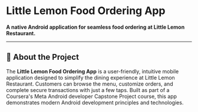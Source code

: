 # Little Lemon Food Ordering App

**A native Android application for seamless food ordering at Little Lemon Restaurant.**

---

## 📱 About the Project

The **Little Lemon Food Ordering App** is a user-friendly, intuitive mobile application designed to simplify the dining experience at Little Lemon Restaurant. Customers can browse the menu, customize orders, and complete secure transactions with just a few taps. Built as part of a Coursera's Meta Android developer Capstone Project course, this app demonstrates modern Android development principles and technologies.
